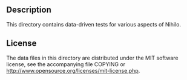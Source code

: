 Description
------------

This directory contains data-driven tests for various aspects of Nihilo.

License
--------

The data files in this directory are distributed under the MIT software
license, see the accompanying file COPYING or
http://www.opensource.org/licenses/mit-license.php.

